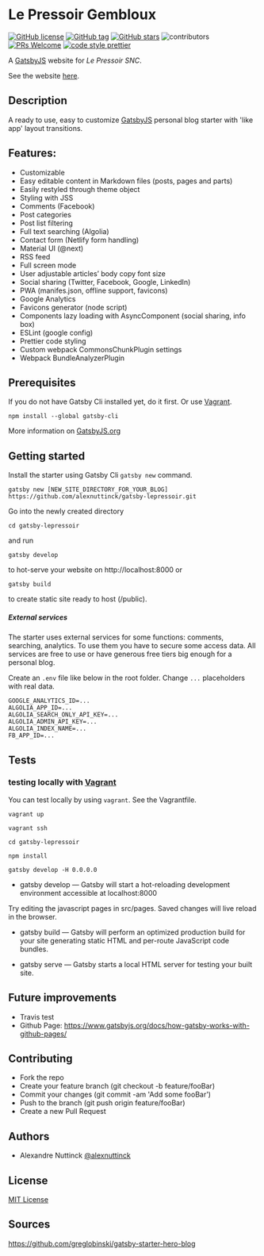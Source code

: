 # Le Pressoir Gembloux

[![GitHub license][mit-badge]][mit]
[![GitHub tag][tag-badge]][tag]
[![GitHub stars][stars-badge]][stars]
![contributors][contributors-badge]
[![PRs Welcome][prs-badge]][prs]
[![code style prettier][prettier-badge]][prettier]

A [GatsbyJS](https://www.gatsbyjs.org/) website for *Le Pressoir SNC*. 

See the website [here](https://github.com/alexnuttinck/gatsby-lepressoir).

## Description

A ready to use, easy to customize [GatsbyJS](https://github.com/gatsbyjs/gatsby) personal blog starter with 'like app' layout transitions.

## Features:

- Customizable
- Easy editable content in Markdown files (posts, pages and parts)
- Easily restyled through theme object
- Styling with JSS
- Comments (Facebook)
- Post categories
- Post list filtering
- Full text searching (Algolia)
- Contact form (Netlify form handling)
- Material UI (@next)
- RSS feed
- Full screen mode
- User adjustable articles’ body copy font size
- Social sharing (Twitter, Facebook, Google, LinkedIn)
- PWA (manifes.json, offline support, favicons)
- Google Analytics
- Favicons generator (node script)
- Components lazy loading with AsyncComponent (social sharing, info box)
- ESLint (google config)
- Prettier code styling
- Custom webpack CommonsChunkPlugin settings
- Webpack BundleAnalyzerPlugin

## Prerequisites

If you do not have Gatsby Cli installed yet, do it first. Or use [Vagrant]().

```text
npm install --global gatsby-cli
```

More information on [GatsbyJS.org](https://www.gatsbyjs.org/tutorial/part-one)

## Getting started

Install the starter using Gatsby Cli `gatsby new` command.

```text
gatsby new [NEW_SITE_DIRECTORY_FOR_YOUR_BLOG] https://github.com/alexnuttinck/gatsby-lepressoir.git
```

Go into the newly created directory

```text
cd gatsby-lepressoir
```

and run

```text
gatsby develop
```

to hot-serve your website on http://localhost:8000 or

```text
gatsby build
```

to create static site ready to host (/public).

##### External services

The starter uses external services for some functions: comments, searching, analytics. To use them you have to secure some access data. All services are free to use or have generous free tiers big enough for a personal blog.

Create an `.env` file like below in the root folder. Change `...` placeholders with real data.

```text
GOOGLE_ANALYTICS_ID=...
ALGOLIA_APP_ID=...
ALGOLIA_SEARCH_ONLY_API_KEY=...
ALGOLIA_ADMIN_API_KEY=...
ALGOLIA_INDEX_NAME=...
FB_APP_ID=...
```

## Tests

### testing locally with [Vagrant](https://www.vagrantup.com/)

You can test locally by using `vagrant`. See the Vagrantfile.

```text
vagrant up
```

```text
vagrant ssh
```

```text
cd gatsby-lepressoir
```

```text
npm install
```

```
gatsby develop -H 0.0.0.0
```

* gatsby develop — Gatsby will start a hot-reloading development environment accessible at localhost:8000
    
Try editing the javascript pages in src/pages. Saved changes will live reload in the browser.

* gatsby build — Gatsby will perform an optimized production build for your site generating static HTML and per-route JavaScript code bundles.

* gatsby serve — Gatsby starts a local HTML server for testing your built site.

## Future improvements

* Travis test
* Github Page: https://www.gatsbyjs.org/docs/how-gatsby-works-with-github-pages/  

## Contributing

- Fork the repo
- Create your feature branch (git checkout -b feature/fooBar)
- Commit your changes (git commit -am 'Add some fooBar')
- Push to the branch (git push origin feature/fooBar)
- Create a new Pull Request

## Authors

- Alexandre Nuttinck [@alexnuttinck](https://github.com/alexnuttinck)

## License

[MIT License](https://github.com/alexnuttinck/gatsby-lepressoir/blob/develop/LICENSE)

## Sources

https://github.com/greglobinski/gatsby-starter-hero-blog

[prs-badge]: https://img.shields.io/badge/PRs-welcome-brightgreen.svg?style=flat-square
[prs]: http://makeapullrequest.com
[tag-badge]: https://img.shields.io/github/tag/alexnuttinck/gatsby-lepressoir.svg
[tag]: https://github.com/alexnuttinck/gatsby-lepressoir
[stars-badge]: https://img.shields.io/github/stars/alexnuttinck/gatsby-lepressoir.svg
[stars]: https://github.com/alexnuttinck/gatsby-lepressoir/stargazers
[contributors-badge]: https://img.shields.io/github/contributors/galexnuttinck/gatsby-lepressoir.svg
[prettier-badge]: https://img.shields.io/badge/code_style-prettier-ff69b4.svg?style=flat-square
[prettier]: https://github.com/prettier/prettier
[mit-badge]: https://img.shields.io/github/license/alexnuttinck/gatsby-lepressoir.svg
[mit]: https://github.com/alexnuttinck/gatsby-lepressoir/blob/master/LICENSE